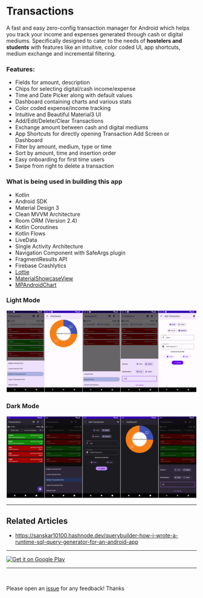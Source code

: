 # Transactions

A fast and easy zero-config transaction manager for Android which helps you track your income and expenses generated through cash or digital mediums. Specifically designed to cater to the needs of **hostelers and students** with features like an intuitive, color coded UI, app shortcuts, medium exchange and incremental filtering.

### Features:
- Fields for amount, description
- Chips for selecting digital/cash income/expense
- Time and Date Picker along with default values
- Dashboard containing charts and various stats
- Color coded expense/income tracking
- Intuitive and Beautiful Material3 UI
- Add/Edit/Delete/Clear Transactions
- Exchange amount between cash and digital mediums
- App Shortcuts for directly opening Transaction Add Screen or Dashboard
- Filter by amount, medium, type or time
- Sort by amount, time and insertion order
- Easy onboarding for first time users
- Swipe from right to delete a transaction

### What is being used in building this app
- Kotlin
- Android SDK
- Material Design 3
- Clean MVVM Architecture
- Room ORM (Version 2.4)
- Kotlin Coroutines
- Kotlin Flows
- LiveData
- Single Activity Architecture
- Navigation Component with SafeArgs plugin
- FragmentResults API
- Firebase Crashlytics
- [Lottie](https://github.com/airbnb/lottie-android)
- [MaterialShowcaseView](https://github.com/deano2390/MaterialShowcaseView)
- [MPAndroidChart](https://github.com/PhilJay/MPAndroidChart)

### Light Mode
![Transactions-Light](./assets/transactions_light.jpeg)

### Dark Mode
![Transactions-Dark](./assets/transactions_dark.jpeg)

---

## Related Articles
- https://sanskar10100.hashnode.dev/querybuilder-how-i-wrote-a-runtime-sql-query-generator-for-an-android-app

---

<a href='https://play.google.com/store/apps/details?id=dev.sanskar.transactions&pcampaignid=pcampaignidMKT-Other-global-all-co-prtnr-py-PartBadge-Mar2515-1'><img alt='Get it on Google Play' src='https://play.google.com/intl/en_us/badges/static/images/badges/en_badge_web_generic.png'/></a>

---
<br>

Please open an [issue](https://github.com/sanskar10100/Transactions/issues/new) for any feedback! Thanks

